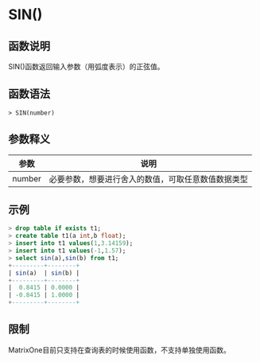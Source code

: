 # **SIN()**

## **函数说明**

SIN()函数返回输入参数（用弧度表示）的正弦值。


## **函数语法**

```
> SIN(number)
```
## **参数释义**
|  参数   | 说明  |
|  ----  | ----  |
| number | 必要参数，想要进行舍入的数值，可取任意数值数据类型 |

## **示例**

```sql
> drop table if exists t1;
> create table t1(a int,b float);
> insert into t1 values(1,3.14159);
> insert into t1 values(-1,1.57);
> select sin(a),sin(b) from t1;
+---------+--------+
| sin(a)  | sin(b) |
+---------+--------+
|  0.8415 | 0.0000 |
| -0.8415 | 1.0000 |
+---------+--------+
```

## **限制**
MatrixOne目前只支持在查询表的时候使用函数，不支持单独使用函数。